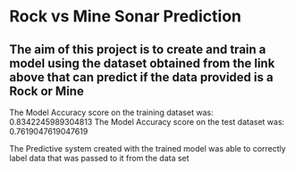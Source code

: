 # Rock vs Mine Sonar Prediction

## The aim of this project is to create and train a model using the dataset obtained from the link above that can predict if the data provided is a Rock or Mine

The Model Accuracy score on the training dataset was: 0.8342245989304813
The Model Accuracy score on the test dataset was: 0.7619047619047619

The Predictive system created with the trained model was able to correctly label data that was passed to it from the data set

